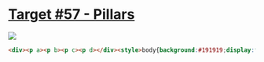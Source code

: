 # [Target #57 - Pillars](https://cssbattle.dev/play/57)

![](https://cssbattle.dev/targets/57.png)

```HTML
<div><p a><p b><p c><p d></div><style>body{background:#191919;display:flex;justify-content:center;align-items:center}div{width:110px;height:110px;background:#4F77FF;position:relative}P{width:30px;height:30px;background:#4F77FF;margin:0;position:absolute;top:-20px;left:-20px;border-radius:50%}[a]{box-shadow:7.5px 7.5px 0 7.5px #F9E492,15px 15px 0 15px #191919}[b]{left:100px;box-shadow:-7.5px 7.5px 0 7.5px #F9E492,-15px 15px 0 15px #191919}[c]{top:100px;box-shadow:7.5px -7.5px 0 7.5px #F9E492,15px -15px 0 15px #191919}[d]{top:100px;left:100px;box-shadow:-7.5px -7.5px 0 7.5px #F9E492,-15px -15px 0 15px #191919
```